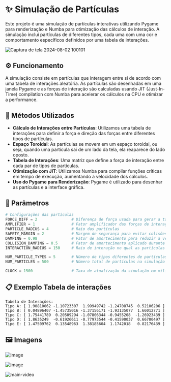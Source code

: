 # ✨ Simulação de Partículas
Este projeto é uma simulação de partículas interativas utilizando Pygame para renderização e Numba para otimização das cálculos de interação. A simulação inclui partículas de diferentes tipos, cada uma com uma cor e comportamento específicos definidos por uma tabela de interações.

![Captura de tela 2024-08-02 100101](https://github.com/user-attachments/assets/e608518a-2d40-43b8-a593-4145e2fda214)

## ⚙️ Funcionamento
A simulação consiste em partículas que interagem entre si de acordo com uma tabela de interações aleatória. As partículas são desenhadas em uma janela Pygame e as forças de interação são calculadas usando JIT (Just-In-Time) compilation com Numba para acelerar os cálculos na CPU e otimizar a performance.

## 🧪 Métodos Utilizados
- **Cálculo de Interações entre Partículas**: Utilizamos uma tabela de interações para definir a força e direção das forças entre diferentes tipos de partículas.
- **Espaço Toroidal**: As partículas se movem em um espaço toroidal, ou seja, quando uma partícula sai de um lado da tela, ela reaparece do lado oposto.
- **Tabela de Interações**: Uma matriz que define a força de interação entre cada par de tipos de partículas.
- **Otimização com JIT**: Utilizamos Numba para compilar funções críticas em tempo de execução, aumentando a velocidade dos cálculos.
- **Uso do Pygame para Renderização**: Pygame é utilizado para desenhar as partículas e a interface gráfica.

## 🔧 Parâmetros
```python
# Configurações das partículas
FORCE_DIFF = 2               # Diferença de força usada para gerar a tabela de interações
AMPLIFIER = 1                # Fator amplificador das forças de interação
PARTICLE_RADIUS = 4          # Raio das partículas
SAFETY_MARGIN = 2            # Margem de segurança para evitar colisões entre partículas
DAMPING = 0.98               # Fator de amortecimento para reduzir a velocidade das partículas ao longo do tempo
COLLISION_DAMPING = 0.5      # Fator de amortecimento aplicado durante colisões
INTERACTION_RADIUS = 150     # Raio de interação no qual as partículas influenciam umas às outras

NUM_PARTICLE_TYPES = 5       # Número de tipos diferentes de partículas
NUM_PARTICLES = 500          # Número total de partículas na simulação

CLOCK = 1500                 # Taxa de atualização da simulação em milissegundos (usado para controlar a velocidade do loop principal)
```

## 📋 Exemplo Tabela de interações

```
Tabela de Interações:
Tipo A: [ 1.90810062 -1.10723307  1.99949742 -1.24708745  0.52106206 ]
Tipo B: [ 0.04896407 -1.45735016 -1.37156171 -1.93135077  1.66012771 ]
Tipo C: [ 1.75441789  0.20509294 -1.07806344 -0.9455208  -1.26923439 ]
Tipo D: [ 1.8635249  -0.61926611 -0.77973544 -0.41590037  0.66700497 ]
Tipo E: [ 1.47509762  0.13548963  1.38185604  1.1742018   0.82176439 ]
```


## 🖼️ Imagens
![image](https://github.com/user-attachments/assets/d02ba8e5-d372-44af-adab-324da2073f8c)

![image](https://github.com/user-attachments/assets/e1af95f9-4de9-449f-8c2b-251eba478f65)

![main-video](https://github.com/user-attachments/assets/6d19dfb2-b507-4308-9ea2-f74322b1d59a)
